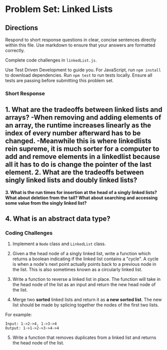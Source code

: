 # Problem Set: Linked Lists

## Directions
Respond to short response questions in clear, concise sentences directly within this file. Use markdown to ensure that your answers are formatted correctly.

Complete code challenges in `linkedList.js`.

Use Test Driven Development to guide you. For JavaScript, run `npm install` to download dependencies. Run `npm test` to run tests locally. Ensure all tests are passing before submitting this problem set.


### Short Response
**1. What are the tradeoffs between linked lists and arrays?**
  -When removing  and adding elements of an array, the runtime increases linearly as the index of every number afterward has to be changed.
  -Meanwhile this is where linkedlists rein supreme, it is much sorter for a computer to add and remove elements in a linkedlist because all it has to do is change the pointer of the last element.
**2. What are the tradeoffs between singly linked lists and doubly linked lists?**
  -
**3. What is the run times for insertion at the head of a singly linked lists? What about deletion from the tail? What about searching and accessing some value from the singly linked list?**
  
**4. What is an abstract data type?**
  -
### Coding Challenges
1. Implement a `Node` class and `LinkedList` class. 

2. Given a the head node of a singly linked list, write a function which returns a boolean indicating if the linked list contains a "cycle". A cycle is when a node's next point actually points back to a previous node in the list. This is also sometimes known as a circularly linked list.

3. Write a function to reverse a linked list in place. The function will take in the head node of the list as an input and return the new head node of the list.

4. Merge two **sorted** linked lists and return it as **a new sorted list**. The new list should be made by splicing together the nodes of the first two lists. 

  For example:
  ```
  Input: 1->2->4, 1->3->4
  Output: 1->1->2->3->4->4
  ```

5. Write a function that removes duplicates from a linked list and returns the head node of the list.
